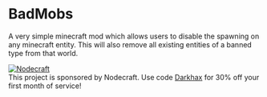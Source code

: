 # BadMobs
A very simple minecraft mod which allows users to disable the spawning on any minecraft entity. This will also remove all existing entities of a banned type from that world.

[![Nodecraft](https://i.imgur.com/sz9PUmK.png)](https://nodecraft.com/r/darkhax)    
This project is sponsored by Nodecraft. Use code [Darkhax](https://nodecraft.com/r/darkhax) for 30% off your first month of service!

